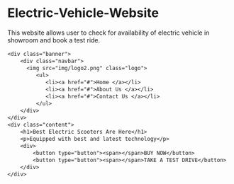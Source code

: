 # Electric-Vehicle-Website
This website allows user to check for availability of electric vehicle in showroom and book a test ride.

<!DOCTYPE html>
<html lang="en">
<head>
    <meta charset="UTF-8">
    <meta http-equiv="X-UA-Compatible" content="IE=edge">
    <meta name="viewport" content="width=device-width, initial-scale=1.0">
    <title>Electric Scooties</title>
    <link rel="stylesheet" href="project1.css">
</head>


<body>
    
    <div class="banner">
        <div class="navbar">
          <img src="img/logo2.png" class="logo">
             <ul>
                <li><a href="#">Home </a></li>
                <li><a href="#">About Us </a></li>
                <li><a href="#">Contact Us </a></li>
             </ul>
        </div> 
    </div>
    <div class="content">
        <h1>Best Electric Scooters Are Here</h1>
        <p>Equipped with best and latest technology</p>
        <div>
            <button type="button"><span></span>BUY NOW</button>
            <button type="button"><span></span>TAKE A TEST DRIVE</button>
        </div>
    </div>
    
</body>
</html>
